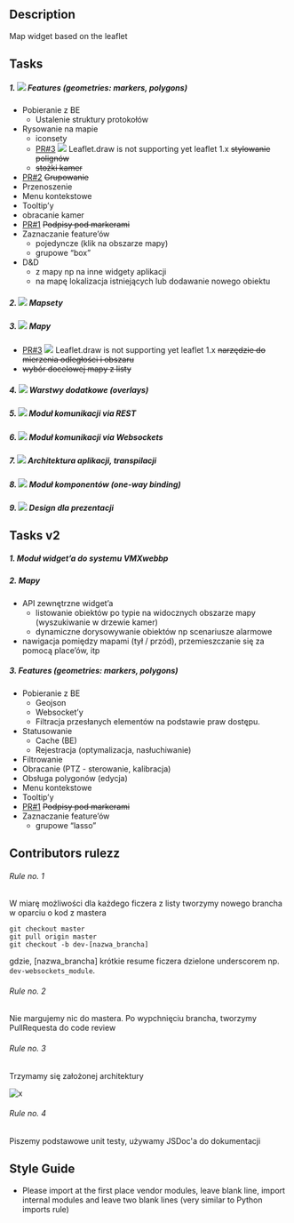 Description
----------
Map widget based on the leaflet

Tasks
----------
##### 1. ![](http://progressed.io/bar/61) Features  (geometries: markers, polygons)
- Pobieranie z BE
    - Ustalenie struktury protokołów
- Rysowanie na mapie
    - iconsety
    - [PR#3](https://github.com/CombatCode/mapv3/pull/3) ![](http://progressed.io/bar/10) Leaflet.draw is not supporting yet leaflet 1.x ~~stylowanie polignów~~
    - ~~stożki kamer~~
- [PR#2](https://github.com/CombatCode/mapv3/pull/2) ~~Grupowanie~~
- Przenoszenie
- Menu kontekstowe
- Tooltip’y
- obracanie kamer
- [PR#1](https://github.com/CombatCode/mapv3/pull/1) ~~Podpisy pod markerami~~ 
- Zaznaczanie feature’ów
    - pojedyncze (klik na obszarze mapy)
    - grupowe “box”
- D&D
    - z mapy np na inne widgety aplikacji
    - na mapę lokalizacja istniejących lub dodawanie nowego obiektu

##### 2. ![](http://progressed.io/bar/100) Mapsety
##### 3. ![](http://progressed.io/bar/100) Mapy
- [PR#3](https://github.com/CombatCode/mapv3/pull/3) ![](http://progressed.io/bar/50) Leaflet.draw is not supporting yet leaflet 1.x ~~narzędzie do mierzenia odległości i obszaru~~
- ~~wybór docelowej mapy z listy~~

##### 4. ![](http://progressed.io/bar/10) Warstwy dodatkowe (overlays)
##### 5. ![](http://progressed.io/bar/100) Moduł komunikacji via REST
##### 6. ![](http://progressed.io/bar/0) Moduł komunikacji via Websockets
##### 7. ![](http://progressed.io/bar/100) Architektura aplikacji, transpilacji
##### 8. ![](http://progressed.io/bar/100) Moduł komponentów (one-way binding)
##### 9. ![](http://progressed.io/bar/0) Design dla prezentacji

Tasks v2
-------

##### 1. Moduł widget’a do systemu VMXwebbp
##### 2. Mapy
- API zewnętrzne widget’a
    - listowanie obiektów po typie na widocznych obszarze mapy (wyszukiwanie w drzewie kamer)
    - dynamiczne dorysowywanie obiektów np scenariusze alarmowe
- nawigacja pomiędzy mapami (tył / przód), przemieszczanie się za pomocą place’ów, itp

##### 3. Features  (geometries: markers, polygons)
- Pobieranie z BE
    - Geojson
    - Websocket’y
    - Filtracja przesłanych elementów na podstawie praw dostępu.
- Statusowanie
    - Cache (BE)
    - Rejestracja (optymalizacja, nasłuchiwanie)
- Filtrowanie
- Obracanie (PTZ  - sterowanie, kalibracja)
- Obsługa polygonów (edycja)
- Menu kontekstowe
- Tooltip’y
- [PR#1](https://github.com/CombatCode/mapv3/pull/1) ~~Podpisy pod markerami~~ 
- Zaznaczanie feature’ów
    - grupowe “lasso”

Contributors rulezz
----------
###### Rule no. 1
W miarę możliwości dla każdego ficzera z listy tworzymy nowego brancha w oparciu o kod z mastera
```
git checkout master
git pull origin master
git checkout -b dev-[nazwa_brancha]
```
gdzie, [nazwa_brancha] krótkie resume ficzera dzielone underscorem np. ``dev-websockets_module``.
###### Rule no. 2
Nie margujemy nic do mastera. Po wypchnięciu brancha, tworzymy PullRequesta do code review
###### Rule no. 3
Trzymamy się założonej architektury

![x](http://66.media.tumblr.com/94185caa6fa578cdf2492e62cb0666ab/tumblr_inline_o91sjrJiGK1raprkq_500.gif)
###### Rule no. 4
Piszemy podstawowe unit testy, używamy JSDoc'a do dokumentacji

Style Guide
----------
- Please import at the first place vendor modules, leave blank line, import internal modules and leave two blank lines (very similar to Python imports rule)
